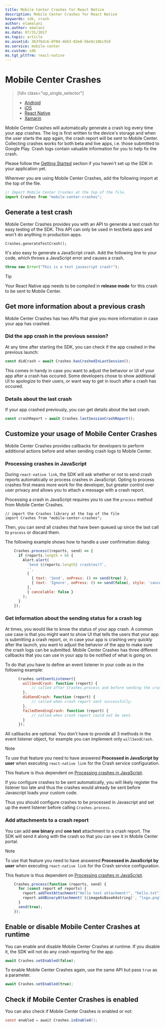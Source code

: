 ```yaml
---
title: Mobile Center Crashes for React Native
description: Mobile Center Crashes for React Native
keywords: sdk, crash
author: elamalani
ms.author: emalani
ms.date: 07/31/2017
ms.topic: article
ms.assetid: 363f6dc6-8f04-4b63-83e0-56e9c10bc910
ms.service: mobile-center
ms.custom: sdk
ms.tgt_pltfrm: react-native
---
```


# Mobile Center Crashes

> [!div class="op_single_selector"]
> * [Android](android.md)
> * [iOS](ios.md)
> * [React Native](react-native.md)
> * [Xamarin](xamarin.md)

Mobile Center Crashes will automatically generate a crash log every time your app crashes. The log is first written to the device's storage and when the user starts the app again, the crash report will be sent to Mobile Center. Collecting crashes works for both beta and live apps, i.e. those submitted to Google Play. Crash logs contain valuable information for you to help fix the crash.

Please follow the [Getting Started](~/sdk/getting-started/react-native.md) section if you haven't set up the SDK in your application yet.

Wherever you are using Mobile Center Crashes, add the following import at the top of the file.
```javascript
// Import Mobile Center Crashes at the top of the file.
import Crashes from "mobile-center-crashes";
```

## Generate a test crash

Mobile Center Crashes provides you with an API to generate a test crash for easy testing of the SDK. This API can only be used in test/beta apps and won't do anything in production apps.

```
Crashes.generateTestCrash();
```

It's also easy to generate a JavaScript crash. Add the following line to your code, which throws a JavaScript error and causes a crash.

```javascript
throw new Error("This is a test javascript crash!");
```

> [!TIP]
> Your React Native app needs to be compiled in **release mode** for this crash to be sent to Mobile Center.

## Get more information about a previous crash

Mobile Center Crashes has two APIs that give you more information in case your app has crashed.

### Did the app crash in the previous session?

At any time after starting the SDK, you can check if the app crashed in the previous launch:

```javascript
const didCrash = await Crashes.hasCrashedInLastSession();
```

This comes in handy in case you want to adjust the behavior or UI of your app after a crash has occured. Some developers chose to show additional UI to apologize to their users, or want way to get in touch after a crash has occured.

### Details about the last crash

If your app crashed previously, you can get details about the last crash.

```javascript
const crashReport = await Crashes.lastSessionCrashReport();
```

## Customize your usage of Mobile Center Crashes

Mobile Center Crashes provides callbacks for developers to perform additional actions before and when sending crash logs to Mobile Center.

### <a name="process"></a> Processing crashes in JavaScript

During `react-native link`, the SDK will ask whether or not to send crash reports automatically or process crashes in JavaScript. Opting to process crashes first means more work for the developer, but greater control over user privacy and allows you to attach a message with a crash report.

Processing a crash in JavaScript requires you to use the `process` method from Mobile Center Crashes.

```javascipt
// import the Crashes library at the top of the file
import Crashes from "mobile-center-crashes";
```

Then, you can send all crashes that have been queued up since the last call to `process` or discard them.

The following example shows how to handle a user confirmation dialog:

```javascript
    Crashes.process((reports, send) => {
      if (reports.length > 0) {
        Alert.alert(
          `Send ${reports.length} crash(es)?`,
          '',
          [
            { text: 'Send', onPress: () => send(true) },
            { text: 'Ignore', onPress: () => send(false), style: 'cancel' },
          ],
          { cancelable: false }
        );
      }
    });
```

### Get information about the sending status for a crash log

At times, you would like to know the status of your app crash. A common use case is that you might want to show UI that tells the users that your app is submitting a crash report, or, in case your app is crashing very quickly after the launch, you want to adjust the behavior of the app to make sure the crash logs can be submitted. Mobile Center Crashes has three different callbacks that you can use in your app to be notified of what is going on.

To do that you have to define an event listener in your code as in the following example:

```javascript
      Crashes.setEventListener({
        willSendCrash: function (report) {
            // called after Crashes.process and before sending the crash.
        },
        didSendCrash: function (report) {
            // called when crash report sent successfully.
        },
        failedSendingCrash: function (report) {
            // called when crash report could not be sent.
        }
      });
```

All callbacks are optional. You don't have to provide all 3 methods in the event listener object, for example you can implement only `willSendCrash`.

> [!NOTE]
> To use that feature you need to have answered **Processed in JavaScript by user** when executing `react-native link` for the Crash service configuration.
>
> This feature is thus dependent on [Processing crashes in JavaScript](#process).

If you configure crashes to be sent automatically, you will likely register the listener too late and thus the crashes would already be sent before Javascript loads your custom code.

Thus you should configure crashes to be processed in Javascript and set up the event listener before calling `Crashes.process`.

### Add attachments to a crash report

You can add **one binary** and **one text** attachment to a crash report. The SDK will send it along with the crash so that you can see it in Mobile Center portal.

> [!NOTE]
> To use that feature you need to have answered **Processed in JavaScript by user** when executing `react-native link` for the Crash service configuration.
>
> This feature is thus dependent on [Processing crashes in JavaScript](#process).

```javascript
    Crashes.process(function (reports, send) {
      for (const report of reports) {
        report.addTextAttachment("Hello text attachment!", "hello.txt");
        report.addBinaryAttachment(`${imageAsBase64string}`, "logo.png", "image/png");
      }
      send(true);
    });
```

## Enable or disable Mobile Center Crashes at runtime

You can enable and disable Mobile Center Crashes at runtime. If you disable it, the SDK will not do any crash reporting for the app.

```javascript
await Crashes.setEnabled(false);
```

To enable Mobile Center Crashes again, use the same API but pass `true` as a parameter.

```javascript
await Crashes.setEnabled(true);
```

## Check if Mobile Center Crashes is enabled

You can also check if Mobile Center Crashes is enabled or not:

```java
const enabled = await Crashes.isEnabled();
```
